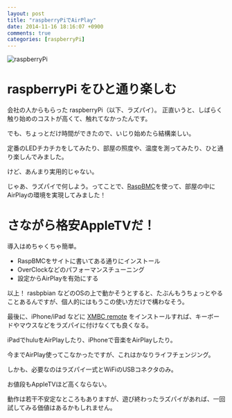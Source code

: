 ```yaml
---
layout: post
title: "raspberryPiでAirPlay"
date: 2014-11-16 18:16:07 +0900
comments: true
categories: [raspberryPi]
---
```


![raspberryPi](https://skim.milk200.cc/20141116_raspberrypi/raspberryPi.jpg)

# raspberryPi をひと通り楽しむ

会社の人からもらった raspberryPi（以下、ラズパイ）。
正直いうと、しばらく触り始めのコストが高くて、触れてなかったんです。

でも、ちょっとだけ時間ができたので、いじり始めたら結構楽しい。

定番のLEDチカチカをしてみたり、部屋の照度や、温度を測ってみたり、ひと通り楽しんでみました。

けど、あんまり実用的じゃない。

じゃあ、ラズパイで何しよう。ってことで、[RaspBMC](http://www.raspbmc.com/)を使って、部屋の中にAirPlayの環境を実現してみました！

<!-- more -->


# さながら格安AppleTVだ！

導入はめちゃくちゃ簡単。

- RaspBMCをサイトに書いてある通りにインストール
- OverClockなどのパフォーマンスチューニング
- 設定からAirPlayを有効にする

以上！ rasbpbian などのOSの上で動かそうとすると、たぶんもうちょっとやることあるんですが、個人的にはもうこの使い方だけで構わなそう。

最後に、iPhone/iPad などに [XMBC remote](https://itunes.apple.com/us/app/unofficial-official-xbmc-remote/id520480364) をインストールすれば、キーボードやマウスなどをラズパイに付けなくても良くなる。

iPadでhuluをAirPlayしたり、iPhoneで音楽をAirPlayしたり。

今までAirPlay使ってこなかったですが、これはかなりライフチェンジング。

しかも、必要なのはラズパイ一式とWiFiのUSBコネクタのみ。

お値段もAppleTVほど高くならない。

動作は若干不安定なところもありますが、遊び終わったラズパイがあれば、一回試してみる価値はあるかもしれません。
